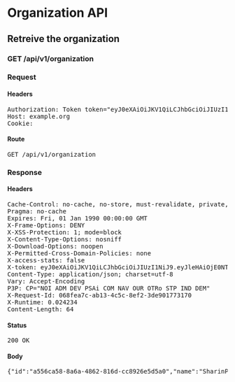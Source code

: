 # Organization API

## Retreive the organization

### GET /api/v1/organization
### Request

#### Headers

<pre>Authorization: Token token=&quot;eyJ0eXAiOiJKV1QiLCJhbGciOiJIUzI1NiJ9.eyJleHAiOjE0NTU1NTIxNzUsImFiaWxpdGllcyI6e30sInVzZXJfaWQiOiJiYWYyYjRjZi0xYjkzLTQ4MzAtOWFhNi1kZWJjNGUxOTJhNDUifQ.1IIKEoPVzQzWVd0IF4tPBwYnA9C635N-EnwCDI2fBBw&quot;
Host: example.org
Cookie: </pre>

#### Route

<pre>GET /api/v1/organization</pre>

### Response

#### Headers

<pre>Cache-Control: no-cache, no-store, must-revalidate, private, max-age=0
Pragma: no-cache
Expires: Fri, 01 Jan 1990 00:00:00 GMT
X-Frame-Options: DENY
X-XSS-Protection: 1; mode=block
X-Content-Type-Options: nosniff
X-Download-Options: noopen
X-Permitted-Cross-Domain-Policies: none
X-access-stats: false
X-token: eyJ0eXAiOiJKV1QiLCJhbGciOiJIUzI1NiJ9.eyJleHAiOjE0NTU1NTIxNzUsImFiaWxpdGllcyI6e30sInVzZXJfaWQiOiJiYWYyYjRjZi0xYjkzLTQ4MzAtOWFhNi1kZWJjNGUxOTJhNDUifQ.1IIKEoPVzQzWVd0IF4tPBwYnA9C635N-EnwCDI2fBBw
Content-Type: application/json; charset=utf-8
Vary: Accept-Encoding
P3P: CP=&quot;NOI ADM DEV PSAi COM NAV OUR OTRo STP IND DEM&quot;
X-Request-Id: 068fea7c-ab13-4c5c-8ef2-3de901773170
X-Runtime: 0.024234
Content-Length: 64</pre>

#### Status

<pre>200 OK</pre>

#### Body

<pre>{"id":"a556ca58-8a6a-4862-816d-cc8926e5d5a0","name":"SharinPix"}</pre>
